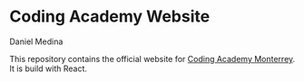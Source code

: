 # Coding Academy Website
Daniel Medina

This repository contains the official website for [Coding Academy Monterrey](https://codingacademy.mx). It is build with React.